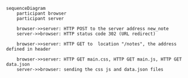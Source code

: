<script src="https://cdn.jsdelivr.net/npm/mermaid/dist/mermaid.min.js"></script>
<script>mermaid.initialize({startOnLoad:true});</script>

```mermaid
sequenceDiagram
    participant browser
    participant server
    
    browser->>server: HTTP POST to the server address new_note
    server->>browser: HTTP status code 302 (URL redirect)
    
    browser->>server: HTTP GET to  location "/notes", the address defined in header
    
    browser->>server: HTTP GET main.css, HTTP GET main.js, HTTP GET data.json 
    server->>browser: sending the css js and data.json files
```